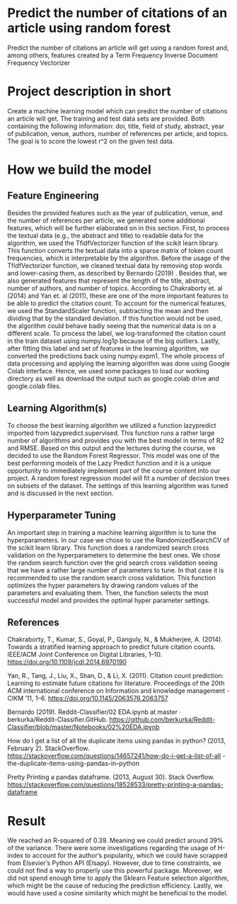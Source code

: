# Predict the number of citations of an article using random forest
Predict the number of citations an article will get using a random forest and, among others, features created by a Term Frequency Inverse Document Frequency Vectorizer

# Project description in short
Create a machine learning model which can predict the number of citations an article will get. The training and test data sets are provided. Both containing the following information: doi, title, field of study, abstract, year of publication, venue, authors, number of references per article, and topics. The goal is to score the lowest r^2 on the given test data. 

# How we build the model 

## Feature Engineering
Besides the provided features such as the year of publication, venue, and the number of references per article, we
generated some additional features, which will be further elaborated on in this section. First, to process the
textual data (e.g., the abstract and title) to readable data for the algorithm, we used the TfidfVectorizer
function of the scikit learn library. This function converts the textual data into a sparse matrix of token count
frequencies, which is interpretable by the algorithm. Before the usage of the TfidfVectorizer function, we
cleaned textual data by removing stop words and lower-casing them, as described by Bernardo (2019) . Besides
that, we also generated features that represent the length of the title, abstract, number of authors, and number of
topics. According to Chakraborty et. al (2014) and Yan et. al (2011), these are one of the more important
features to be able to predict the citation count. To account for the numerical features, we used the
StandardScaler function, subtracting the mean and then dividing that by the standard deviation. If this
function would not be used, the algorithm could behave badly seeing that the numerical data is on a different
scale. To process the label, we log-transformed the citation count in the train dataset using numpy.log1p
because of the big outliers. Lastly, after fitting this label and set of features in the learning algorithm, we
converted the predictions back using numpy.expm1. The whole process of data processing and applying
the learning algorithm was done using Google Colab interface. Hence, we used some packages to load our
working directory as well as download the output such as google.colab drive and google.colab
files.

## Learning Algorithm(s)
To choose the best learning algorithm we utilized a function lazypredict imported from
lazypredict.supervised. This function runs a rather large number of algorithms and provides you with the best
model in terms of R2 and RMSE. Based on this output and the lectures during the course, we decided to use
the Random Forest Regressor. This model was one of the best performing models of the Lazy Predict function
and it is a unique opportunity to immediately implement part of the course content into our project. A random
forest regression model will fit a number of decision trees on subsets of the dataset. The settings of this learning
algorithm was tuned and is discussed in the next section.

## Hyperparameter Tuning
An important step in training a machine learning algorithm is to tune the hyperparameters. In our case we
chose to use the RandomizedSearchCV of the scikit learn library. This function does a randomized search
cross validation on the hyperparameters to determine the best ones. We chose the random search function over
the grid search cross validation seeing that we have a rather large number of parameters to tune. In that case it
is recommended to use the random search cross validation. This function optimizes the hyper parameters by
drawing random values of the parameters and evaluating them. Then, the function selects the most successful
model and provides the optimal hyper parameter settings. 

## References 
Chakraborty, T., Kumar, S., Goyal, P., Ganguly, N., & Mukherjee, A. (2014). Towards a stratified
learning approach to predict future citation counts. IEEE/ACM Joint Conference on Digital
Libraries, 1–10. https://doi.org/10.1109/jcdl.2014.6970190

Yan, R., Tang, J., Liu, X., Shan, D., & Li, X. (2011). Citation count prediction: Learning to estimate
future citations for literature. Proceedings of the 20th ACM international conference on Information
and knowledge management - CIKM ’11, 1–6. https://doi.org/10.1145/2063576.2063757

Bernardo (2019). Reddit-Classifier/02 EDA.ipynb at master · berkurka/Reddit-Classifier.GitHub.
https://github.com/berkurka/Reddit-Classifier/blob/master/Notebooks/02%20EDA.ipynb

How do I get a list of all the duplicate items using pandas in python? (2013, February 2).
StackOverflow. https://stackoverflow.com/questions/14657241/how-do-i-get-a-list-of-all
-the-duplicate-items-using-pandas-in-python

Pretty Printing a pandas dataframe. (2013, August 30). Stack Overflow.
https://stackoverflow.com/questions/18528533/pretty-printing-a-pandas-dataframe

# Result
We reached an R-squared of 0.39. Meaning we could predict around 39% of the variance. 
There were some investigations regarding the usage of H-index to account for the author’s popularity, which
we could have scrapped from Elsevier’s Python API (Elsapy). However, due to time constraints, we could not
find a way to properly use this powerful package. Moreover, we did not spend enough time to apply the Sklearn
Feature selection algorithm, which might be the cause of reducing the prediction efficiency. Lastly, we would
have used a cosine similarity which might be beneficial to the model.

